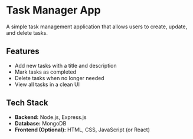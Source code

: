 # Task Manager App

A simple task management application that allows users to create, update, and delete tasks.

## Features

- Add new tasks with a title and description
- Mark tasks as completed
- Delete tasks when no longer needed
- View all tasks in a clean UI

## Tech Stack

- **Backend:** Node.js, Express.js
- **Database:** MongoDB
- **Frontend (Optional):** HTML, CSS, JavaScript (or React)